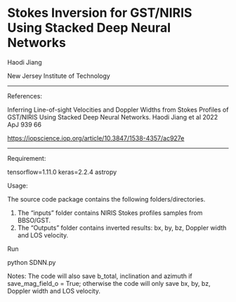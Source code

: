 # Stokes Inversion for GST/NIRIS Using Stacked Deep Neural Networks

Haodi Jiang 

New Jersey Institute of Technology

----
References:

Inferring Line-of-sight Velocities and Doppler Widths from Stokes Profiles of GST/NIRIS Using Stacked Deep Neural Networks. Haodi Jiang et al 2022 ApJ 939 66

https://iopscience.iop.org/article/10.3847/1538-4357/ac927e

----

Requirement: 

tensorflow=1.11.0
keras=2.2.4
astropy

Usage:

The source code package contains the following folders/directories.

1. The “inputs” folder contains NIRIS Stokes profiles samples from BBSO/GST.
2. The “Outputs” folder contains inverted results: bx, by, bz, Doppler width and LOS velocity.

Run 

python SDNN.py

Notes:
The code will also save b_total, inclination and azimuth if save_mag_field_o = True;
otherwise the code will only save bx, by, bz, Doppler width and LOS velocity.
